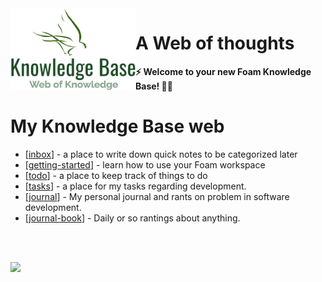 <img src="attachments/logo.png" width=200 align="left">

# A Web of thoughts

**⚡ Welcome to your new Foam Knowledge Base! 👨‍💻**

# My Knowledge Base web

- [[inbox]] - a place to write down quick notes to be categorized later
- [[getting-started]] - learn how to use your Foam workspace
- [[todo]] - a place to keep track of things to do
- [[tasks]] - a place for my tasks regarding development.
- [[journal]] - My personal journal and rants on problem in software development.
- [[journal-book]] - Daily or so rantings about anything.

<br>
<br>

<a href="https://www.codewars.com/users/voiceinthedark/"><img src='https://www.codewars.com/users/voiceinthedark/badges/large'></a>


[//begin]: # "Autogenerated link references for markdown compatibility"
[inbox]: inbox "Inbox"
[getting-started]: getting-started "Getting Started"
[todo]: todo "Todo"
[tasks]: notes-development/tasks "Tasks"
[journal]: notes-development/journal "Development Journal"
[journal-book]: journal/journal-book "Journal Book"
[//end]: # "Autogenerated link references"